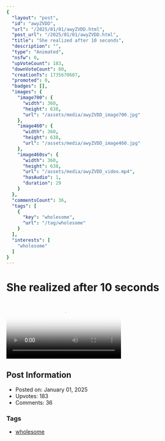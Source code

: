 ```yaml
---
{
  "layout": "post",
  "id": "awyZVDD",
  "url": "/2025/01/01/awyZVDD.html",
  "post_url": "/2025/01/01/awyZVDD.html",
  "title": "She realized after 10 seconds",
  "description": "",
  "type": "Animated",
  "nsfw": 0,
  "upVoteCount": 183,
  "downVoteCount": 80,
  "creationTs": 1735670607,
  "promoted": 0,
  "badges": [],
  "images": {
    "image700": {
      "width": 360,
      "height": 638,
      "url": "/assets/media/awyZVDD_image700.jpg"
    },
    "image460": {
      "width": 360,
      "height": 638,
      "url": "/assets/media/awyZVDD_image460.jpg"
    },
    "image460sv": {
      "width": 360,
      "height": 638,
      "url": "/assets/media/awyZVDD_video.mp4",
      "hasAudio": 1,
      "duration": 29
    }
  },
  "commentsCount": 36,
  "tags": [
    {
      "key": "wholesome",
      "url": "/tag/wholesome"
    }
  ],
  "interests": [
    "wholesome"
  ]
}
---
```


# She realized after 10 seconds

<video controls playsinline loop poster="/assets/media/awyZVDD_image460.jpg">
  <source src="/assets/media/awyZVDD_video.mp4" type="video/mp4">
  Your browser does not support the video tag.
</video>

## Post Information

- Posted on: January 01, 2025
- Upvotes: 183
- Comments: 36

### Tags

- [wholesome](/tag/wholesome)

